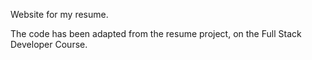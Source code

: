 Website for my resume.

The code has been adapted from the resume project, on the Full Stack Developer Course. 